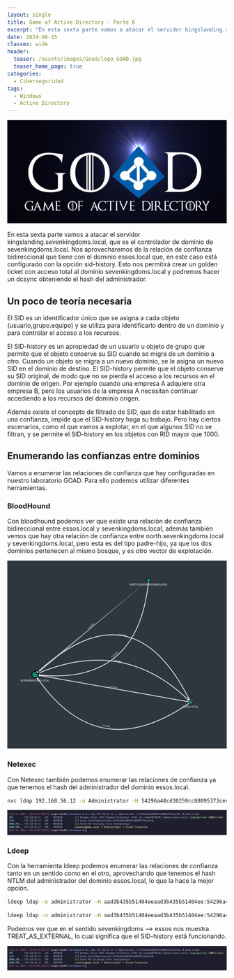 ```yaml
---
layout: single
title: Game of Active Directory - Parte 6
excerpt: "En esta sexta parte vamos a atacar el servidor kingslanding.sevenkingdoms.local, que es el controlador de dominio de sevenkingdoms.local. Nos aprovecharemos de la relación de confianza bidireccional que tiene con el dominio essos.local que, en este caso está configurado con la opción sid-history. Esto nos permitirá crear un golden ticket con acceso total al dominio sevenkingdoms.local y podremos hacer un dcsync obteniendo el hash del administrador."
date: 2024-06-15
classes: wide
header:
  teaser: /assets/images/Goad/logo_GOAD.jpg
  teaser_home_page: true
categories:
  - Ciberseguridad
tags:
  - Windows
  - Active Directory
---
```


![](/assets/images/Goad/logo_GOAD.jpg)


En esta sexta parte vamos a atacar el servidor kingslanding.sevenkingdoms.local, que es el controlador de dominio de sevenkingdoms.local. Nos aprovecharemos de la relación de confianza bidireccional que tiene con el dominio essos.local que, en este caso está configurado con la opción sid-history. Esto nos permitirá crear un golden ticket con acceso total al dominio sevenkingdoms.local y podremos hacer un dcsync obteniendo el hash del administrador.


## Un poco de teoría necesaria

El SID es un identificador único que se asigna a cada objeto (usuario,grupo.equipo) y se utiliza para identificarlo dentro de un dominio y para controlar el acceso a los recursos.

El SID-history es un apropiedad de un usuario u objeto de grupo que permite que el objeto conserve su SID cuando se migra de un dominio a otro. Cuando un objeto se migra a un nuevo dominio, se le asigna un nuevo SID en el dominio de destino. El SID-history permite que el objeto conserve su SID original, de modo que no se pierda el acceso a los recursos en el dominio de origen. Por ejemplo cuando una empresa A adquiere otra empresa B, pero los usuarios de la empresa A necesitan continuar accediendo a los recursos del dominio origen.

Además existe el concepto de filtrado de SID, que de estar habilitado en una confianza, impide que el SID-history haga su trabajo. Pero hay ciertos escenarios, como el que vamos a explotar, en el que algunos SID no se filtran, y se permite el SID-history en los objetos con RID mayor que 1000.

## Enumerando las confianzas entre dominios

Vamos a enumerar las relaciones de confianza que hay configuradas en nuestro laboratorio GOAD. Para ello podemos utilizar diferentes herramientas.

### BloodHound

Con bloodhound podemos ver que existe una relación de confianza bidireccional entre essos.local y sevenkingdoms.local, además también vemos que hay otra relación de confianza entre north.sevenkingdoms.local y sevenkingdoms.local, pero esta es del tipo padre-hijo, ya que los dos dominios pertenecen al mismo bosque, y es otro vector de explotación.

![](/assets/images/Goad/trusts.jpg)


### Netexec

Con Netexec también podemos enumerar las relaciones de confianza ya que tenemos el hash del administrador del dominio essos.local.

```bash
nxc ldap 192.168.56.12 -u Administrator -H 54296a48cd30259cc88095373cec24da -M enum_trusts
```

![](/assets/images/Goad/nxc_trusts.jpg)


### Ldeep

Con la herramienta ldeep podemos enumerar las relaciones de confianza tanto en un sentido como en el otro, aprovechando que tenemos el hash NTLM del administrador del dominio essos.local, lo que la hace la mejor opción.

```bash
ldeep ldap -u administrator -H aad3b435b51404eeaad3b435b51404ee:54296a48cd30259cc88095373cec24da -d essos.local -s ldap://192.168.56.12 trusts
```
```bash
ldeep ldap -u administrator -H aad3b435b51404eeaad3b435b51404ee:54296a48cd30259cc88095373cec24da -d essos.local -s ldap://192.168.56.10 trusts
```

Podemos ver que en el sentido sevenkingdoms --> essos nos muestra TREAT_AS_EXTERNAL, lo cual significa que el SID-history está funcionando.

![](/assets/images/Goad/nxc_trusts.jpg)



